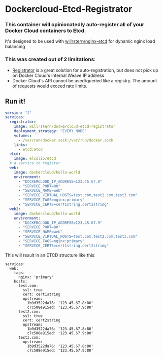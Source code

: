 # Dockercloud-Etcd-Registrator

### This container will opinionatedly auto-register all of your Docker Cloud containers to Etcd.
It's designed to be used with [willrstern/nginx-etcd](https://github.com/willrstern/docker-cloud-nginx-load-balancing) for dynamic nginx load balancing

### This was created out of 2 limitations:
- [Registrator](https://github.com/gliderlabs/registrator) is a great solution for auto-registration, but does not pick up on Docker Cloud's internal Weave IP address
- Docker Cloud's API cannot be used/queried like a registry.  The amount of requests would exceed rate limits.

## Run it!
```yaml
version: "2"
services:
  registrator:
    image: willrstern/dockercloud-etcd-registrator
    deployment_strategy: "EVERY_NODE"
    volumes:
      - /var/run/docker.sock:/var/run/docker.sock
    links:
      - etcd:etcd
  etcd:
    image: elcolio/etcd
  # a service to register
  web:
    image: dockercloud/hello-world
    environment:
      - "DOCKERCLOUD_IP_ADDRESS=123.45.67.8"
      - "SERVICE_PORT=80"
      - "SERVICE_NAME=web"
      - "SERVICE_VIRTUAL_HOSTS=test.com,test2.com,test3.com"
      - "SERVICE_TAGS=nginx:primary"
      - "SERVICE_CERTS=cert1string,cert2string"
  web2:
    image: dockercloud/hello-world
    environment:
      - "DOCKERCLOUD_IP_ADDRESS=123.45.67.9"
      - "SERVICE_PORT=80"
      - "SERVICE_NAME=web"
      - "SERVICE_VIRTUAL_HOSTS=test.com,test2.com,test3.com"
      - "SERVICE_TAGS=nginx:primary"
      - "SERVICE_CERTS=cert1string,cert2string"
```

This will result in an ETCD structure like this:

```
services:
  web:
    tags:
      nginx: 'primary'
    hosts:
      test.com:
        ssl: true
        cert: cert1string
        upstream:
          1b9d3522da76: '123.45.67.8:80'
          c7c508e915ed: '123.45.67.9:80'
      test2.com:
        ssl: true
        cert: cert2string
        upstream:
          1b9d3522da76: '123.45.67.8:80'
          c7c508e915ed: '123.45.67.9:80'
      test3.com:
        upstream:
          1b9d3522da76: '123.45.67.8:80'
          c7c508e915ed: '123.45.67.9:80'
```




